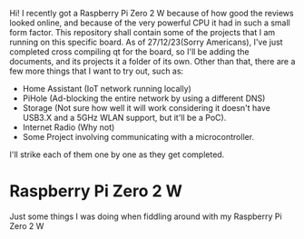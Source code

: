 Hi! I recently got a Raspberry Pi Zero 2 W because of how good the reviews looked online, and because of the very powerful CPU it had in such a small form factor. This repository shall contain some of the projects that I am running on this specific board. As of 27/12/23(Sorry Americans), I've just completed cross compiling qt for the board, so I'll be adding the documents, and its projects it a folder of its own. Other than that, there are a few more things that I want to try out, such as:
- Home Assistant (IoT network running locally)
- PiHole (Ad-blocking the entire network by using a different DNS)
- Storage (Not sure how well it will work considering it doesn't have USB3.X and a 5GHz WLAN support, but it'll be a PoC).
- Internet Radio (Why not)
- Some Project involving communicating with a microcontroller.

I'll strike each of them one by one as they get completed.
# Raspberry Pi Zero 2 W
Just some things I was doing when fiddling around with my Raspberry Pi Zero 2 W
